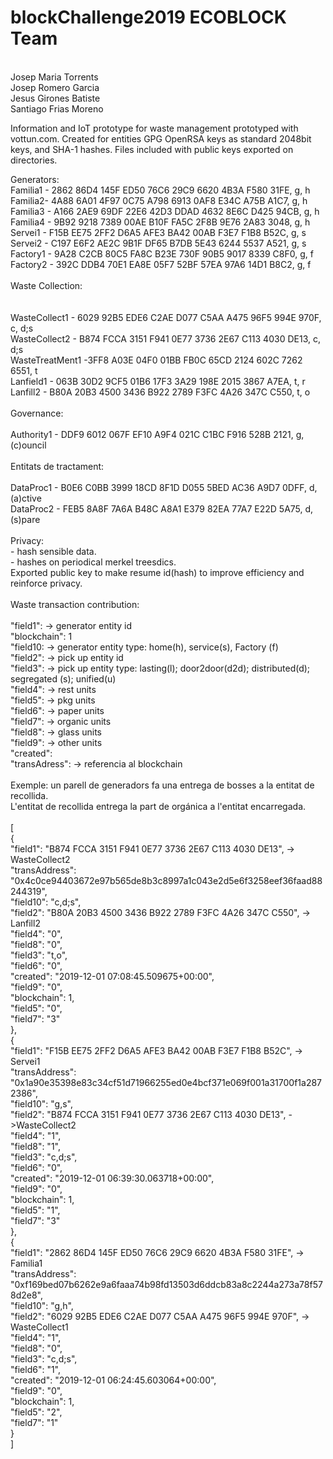 # blockChallenge2019 ECOBLOCK Team

<BR>Josep Maria Torrents
<BR>Josep Romero Garcia
<BR>Jesus Girones Batiste
<BR>Santiago Frias Moreno

Information and IoT prototype for waste management prototyped with vottun.com. Created for entities GPG OpenRSA keys as standard 2048bit keys, and SHA-1 hashes. Files included with public keys exported on directories.

Generators:
<BR>Familia1 -     2862 86D4 145F ED50 76C6  29C9 6620 4B3A F580 31FE, g, h
<BR>Familia2-      4A88 6A01 4F97 0C75 A798  6913 0AF8 E34C A75B A1C7, g, h
<BR>Familia3 -     A166 2AE9 69DF 22E6 42D3  DDAD 4632 8E6C D425 94CB, g, h
<BR>Familia4 -     9B92 9218 7389 00AE B10F  FA5C 2F8B 9E76 2A83 3048, g, h
<BR>Servei1 -      F15B EE75 2FF2 D6A5 AFE3  BA42 00AB F3E7 F1B8 B52C, g, s
<BR>Servei2 -      C197 E6F2 AE2C 9B1F DF65  B7DB 5E43 6244 5537 A521, g, s
<BR>Factory1 -     9A28 C2CB 80C5 FA8C B23E  730F 90B5 9017 8339 C8F0, g, f
<BR>Factory2 -     392C DDB4 70E1 EA8E 05F7  52BF 57EA 97A6 14D1 B8C2, g, f
<BR>
<BR>Waste Collection:
<BR>   
<BR>WasteCollect1 -  6029 92B5 EDE6 C2AE D077  C5AA A475 96F5 994E 970F, c, d;s
<BR>WasteCollect2 -  B874 FCCA 3151 F941 0E77  3736 2E67 C113 4030 DE13, c, d;s
<BR>WasteTreatMent1 -3FF8 A03E 04F0 01BB FB0C  65CD 2124 602C 7262 6551, t
<BR>Lanfield1 -      063B 30D2 9CF5 01B6 17F3  3A29 198E 2015 3867 A7EA, t, r
<BR>Lanfill2 -       B80A 20B3 4500 3436 B922  2789 F3FC 4A26 347C C550, t, o
<BR>
<BR>Governance:
<BR>
<BR>Authority1 -   DDF9 6012 067F EF10 A9F4  021C C1BC F916 528B 2121, g,(c)ouncil
<BR>
<BR>Entitats de tractament:
<BR>
<BR>DataProc1 -   B0E6 C0BB 3999 18CD 8F1D D055 5BED AC36 A9D7 0DFF, d, (a)ctive
<BR>DataProc2 -   FEB5 8A8F 7A6A B48C A8A1 E379 82EA 77A7 E22D 5A75, d, (s)pare
<BR>
<BR>Privacy: 
<BR>- hash sensible data.
<BR>- hashes on periodical merkel treesdics.
<BR> Exported public key to make resume id(hash) to improve efficiency and reinforce privacy.
<BR>
<BR> Waste transaction contribution:
<BR>
<BR>"field1": ->  generator entity id
<BR>"blockchain": 1
<BR>"field10: ->  generator entity type: home(h), service(s), Factory (f)
<BR>"field2": ->  pick up entity id
<BR>"field3": ->  pick up entity type: lasting(l); door2door(d2d); distributed(d); segregated (s); unified(u)
<BR>"field4": -> rest units
<BR>"field5": -> pkg units
<BR>"field6": -> paper units
<BR>"field7": -> organic units
<BR>"field8": -> glass units
<BR>"field9": -> other units
<BR>"created":
<BR>"transAdress": ->  referencia al blockchain
<BR>
<BR>Exemple: un parell de generadors fa una entrega de bosses a la entitat de recollida.
<BR>L'entitat de recollida entrega la part de orgánica a l'entitat encarregada.
<BR>
<BR>[
<BR>  {
<BR>    "field1": "B874 FCCA 3151 F941 0E77  3736 2E67 C113 4030 DE13", -> WasteCollect2
<BR>    "transAddress": "0x4c0ce94403672e97b565de8b3c8997a1c043e2d5e6f3258eef36faad88244319",
<BR>    "field10": "c,d;s",
<BR>    "field2": "B80A 20B3 4500 3436 B922  2789 F3FC 4A26 347C C550", -> Lanfill2
<BR>    "field4": "0",
<BR>    "field8": "0",
<BR>    "field3": "t,o",
<BR>    "field6": "0",
<BR>    "created": "2019-12-01 07:08:45.509675+00:00",
<BR>    "field9": "0",
<BR>    "blockchain": 1,
<BR>    "field5": "0",
<BR>    "field7": "3"
<BR>  },
<BR>  {
<BR>    "field1": "F15B EE75 2FF2 D6A5 AFE3  BA42 00AB F3E7 F1B8 B52C",  -> Servei1
<BR>    "transAddress": "0x1a90e35398e83c34cf51d71966255ed0e4bcf371e069f001a31700f1a2872386",
<BR>    "field10": "g,s",
<BR>    "field2": "B874 FCCA 3151 F941 0E77  3736 2E67 C113 4030 DE13", ->WasteCollect2
<BR>    "field4": "1",
<BR>    "field8": "1",
<BR>    "field3": "c,d;s",
<BR>    "field6": "0",
<BR>    "created": "2019-12-01 06:39:30.063718+00:00",
<BR>    "field9": "0",
<BR>    "blockchain": 1,
<BR>    "field5": "1",
<BR>    "field7": "3"
<BR>  },
<BR>  {
<BR>    "field1": "2862 86D4 145F ED50 76C6  29C9 6620 4B3A F580 31FE", -> Familia1
<BR>    "transAddress": "0xf169bed07b6262e9a6faaa74b98fd13503d6ddcb83a8c2244a273a78f578d2e8",
<BR>    "field10": "g,h",
<BR>    "field2": "6029 92B5 EDE6 C2AE D077  C5AA A475 96F5 994E 970F", -> WasteCollect1
<BR>    "field4": "1",
<BR>    "field8": "0",
<BR>    "field3": "c,d;s",
<BR>    "field6": "1",
<BR>    "created": "2019-12-01 06:24:45.603064+00:00",
<BR>    "field9": "0",
<BR>    "blockchain": 1,
<BR>    "field5": "2",
<BR>    "field7": "1"
<BR>  }
<BR>]
